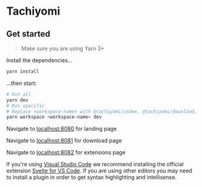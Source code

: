 # Tachiyomi

## Get started

> Make sure you are using Yarn 3+

Install the dependencies...

```bash
yarn install
```

...then start:

```bash
# Run all 
yarn dev
# Run specific 
# Replace <workspace-name> with @tachiyomi/index, @tachiyomi/download, or @tachiyomi/extensions
yarn workspace <workspace-name> dev
```

Navigate to [localhost:8080](http://localhost:8080) for landing page

Navigate to [localhost:8081](http://localhost:8081) for download page

Navigate to [localhost:8082](http://localhost:8082) for extensions page

If you're using [Visual Studio Code](https://code.visualstudio.com/) we recommend installing the official extension [Svelte for VS Code](https://marketplace.visualstudio.com/items?itemName=svelte.svelte-vscode). If you are using other editors you may need to install a plugin in order to get syntax highlighting and intellisense.
